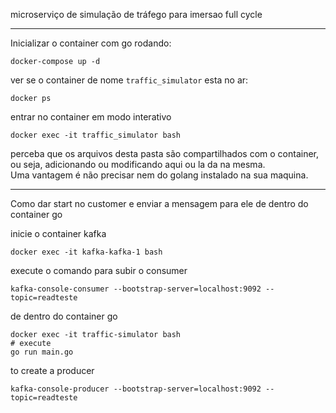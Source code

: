 
microserviço de simulação de tráfego para imersao full cycle

---

Inicializar o container com go rodando:     
```
docker-compose up -d
```

ver se o container de nome ```traffic_simulator``` esta no ar:
```
docker ps
```

entrar no container em modo interativo
```
docker exec -it traffic_simulator bash
```

perceba que os arquivos desta pasta são compartilhados com o container, ou seja, adicionando ou modificando aqui ou la da na mesma.    
Uma vantagem é não precisar nem do golang instalado na sua maquina.

---

Como dar start no customer e enviar a mensagem para ele de dentro do container go

inicie o container kafka
```
docker exec -it kafka-kafka-1 bash
```

execute o comando para subir o consumer
```
kafka-console-consumer --bootstrap-server=localhost:9092 --topic=readteste
```

de dentro do container go
```
docker exec -it traffic-simulator bash
# execute
go run main.go
```

to create a producer 
```
kafka-console-producer --bootstrap-server=localhost:9092 --topic=readteste
```

